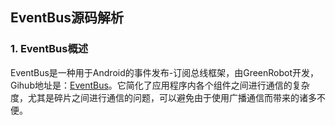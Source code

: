 ## EventBus源码解析

### 1. EventBus概述
EventBus是一种用于Android的事件发布-订阅总线框架，由GreenRobot开发，Gihub地址是：[EventBus](https://github.com/greenrobot/EventBus)。它简化了应用程序内各个组件之间进行通信的复杂度，尤其是碎片之间进行通信的问题，可以避免由于使用广播通信而带来的诸多不便。

